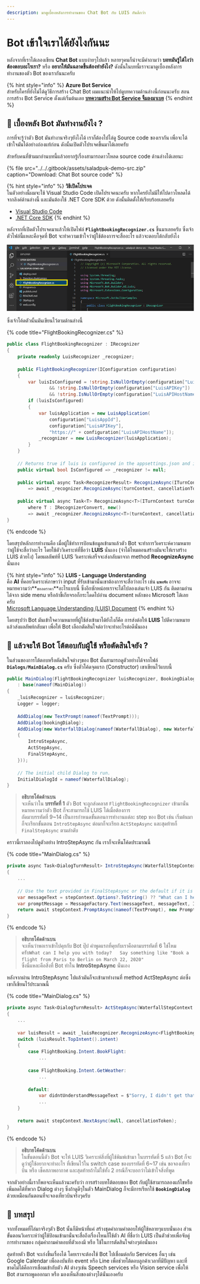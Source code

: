 ```yaml
---
description: มาดูเบื้องหลังการทำงานของ Chat Bot กับ LUIS กันดีกว่า
---
```


# Bot เข้าใจเราได้ยังไงกันนะ

หลังจากที่เราได้เลองเขียน **Chat Bot** แบบง่ายๆไปแล้ว หลายๆคนก็น่าจะมีคำถามว่า **บอทมันรู้ได้ไงว่าต้องตอบอะไรเรา?** หรือ **อยากให้มันฉลาดขึ้นต้องทำยังไง?** ดังนั้นในบทนี้เราจะมาดูเบื้องหลังการทำงานของตัว Bot ของเรากันนะครับ

{% hint style="info" %}
**Azure Bot Service**  
สำหรับใครที่ยังไม่ได้ดูวิธีการสร้าง Chat Bot ผมแนะนำให้ไปดูบทความด้านล่างนี้ก่อนนะครับ สอนการสร้าง Bot Service ตั้งแต่เริ่มต้นเลย [**บทความสร้าง Bot Service จิ้มลงมาเบย**](https://saladpuk.gitbook.io/learn/cloud/azure-bot-service) 
{% endhint %}

## 🤔 เบื้องหลัง Bot มันทำงานยังไง ?

การที่จะรู้ว่าตัว Bot มันทำงานจริงๆยังไงได้ เราก็ต้องไปไล่ดู Source code ของเรากัน เพื่อจะได้เข้าใจมันได้อย่างถ่องแท้ก่อน ดังนั้นเปิดตัวโปรเจคขึ้นมาได้เลยครับ 

สำหรับคนที่ข้ามมาอ่านบทนี้แล้วอยากรู้เรื่องสามารถดาวโหลด source code ด้านล่างได้เลยนะ

{% file src="../../.gitbook/assets/saladpuk-demo-src.zip" caption="Download: Chat Bot source code" %}

{% hint style="info" %}
**วิธีเปิดโปรเจค**  
ในตัวอย่างนี้ผมจะใช้ Visual Studio Code เปิดโปรเจคนะครับ หากใครยังไม่มีให้ไปดาวโหลดได้จากลิงค์ด้านล่างนี้ และมันต้องใช้ .NET Core SDK ด้วย ดังนั้นติดตั้งให้เรียบร้อยเลยครับ

* [Visual Studio Code](https://code.visualstudio.com/)
* [.NET Core SDK](https://dotnet.microsoft.com/download)
{% endhint %}

หลังจากที่เปิดตัวโปรเจคมาแล้วให้เปิดไฟล์ **`FlightBookingRecognizer.cs`** ขึ้นมาเลยครับ ซึ่งเจ้าตัวไฟล์นี้แหละคือจุดที่ Bot จะทำความเข้าใจว่าผู้ใช้ต้องการจะสื่ออะไร แล้วจะตอบโต้กลับยังไง

![](../../.gitbook/assets/image%20%28340%29.png)

ซึ่งเจ้าโค้ดตัวนั้นมันเขียนไว้ตามด้านล่างนี้ 

{% code title="FlightBookingRecognizer.cs" %}
```csharp
public class FlightBookingRecognizer : IRecognizer
{
    private readonly LuisRecognizer _recognizer;

    public FlightBookingRecognizer(IConfiguration configuration)
    {
        var luisIsConfigured = !string.IsNullOrEmpty(configuration["LuisAppId"]) 
                && !string.IsNullOrEmpty(configuration["LuisAPIKey"]) 
                && !string.IsNullOrEmpty(configuration["LuisAPIHostName"]);
        if (luisIsConfigured)
        {
            var luisApplication = new LuisApplication(
                configuration["LuisAppId"],
                configuration["LuisAPIKey"],
                "https://" + configuration["LuisAPIHostName"]);
            _recognizer = new LuisRecognizer(luisApplication);
        }
    }

    // Returns true if luis is configured in the appsettings.json and initialized.
    public virtual bool IsConfigured => _recognizer != null;

    public virtual async Task<RecognizerResult> RecognizeAsync(ITurnContext turnContext, CancellationToken cancellationToken)
        => await _recognizer.RecognizeAsync(turnContext, cancellationToken);

    public virtual async Task<T> RecognizeAsync<T>(ITurnContext turnContext, CancellationToken cancellationToken)
        where T : IRecognizerConvert, new()
        => await _recognizer.RecognizeAsync<T>(turnContext, cancellationToken);
}
```
{% endcode %}

โดยสรุปหลักการทำงานคือ เมื่อผู้ใช้ทำการป้อนข้อมูลเข้ามาแล้วตัว Bot จะทำการวิเคราะห์ความหมายว่าผู้ใช้จะสื่อว่าอะไร โดยใช้ตัววิเคราะห์ที่ชื่อว่า **LUIS** นั่นเอง \(จำได้ไหมตอนสร้างมันจะให้เราสร้าง LUIS ด้วยไง\) โดยผลลัพท์ที่ LUIS วิเคราะห์เสร็จจะส่งกลับมาจาก method  **RecognizeAsync** นั่นเอง

{% hint style="info" %}
**LUIS - Language Understanding**  
คือ **AI** ที่คอยวิเคราะห์ภาษาว่า input ที่รับเข้ามานั้นเขาต้องการจะสื่อว่าอะไร เช่น **`แพงจัง`** อาจจะหมายความว่า**`ขอลดราคา`**อะไรแบบนี้ ซึ่งอีกซักหน่อยเราจะได้ไปลองเล่นเจ้า LUIS กัน ติดตามอ่านได้จาก side menu หรือถ้าขี้เกียจรอก็กระโดดไปอ่าน document หลักของ Microsoft ได้เลยครับ  
[Microsoft Language Understanding \(LUIS\) Document](https://azure.microsoft.com/en-in/services/cognitive-services/language-understanding-intelligent-service/)
{% endhint %}

โดยสรุปว่า Bot มันเข้าใจความหมายที่ผู้ใช้ส่งเข้ามาได้ยังไงก็คือ การส่งต่อให้ **LUIS** ไปตีความหมายแล้วส่งผลลัพท์กลับมา เพื่อให้ Bot เลือกตัดสินใจต่อว่าจะทำอะไรต่อดีนั่นเอง

## 🤔 แล้วจะให้ Bot โต้ตอบกับผู้ใช้ หรือตัดสินใจยัง ?

ในส่วนของการโต้ตอบหรือตัดสินใจต่างๆของ Bot นั้นสามารถดูตัวอย่างได้จากไฟล์ **`Dialogs/MainDialog.cs`** ครับ ซึ่งตัวโค้ดจุดแรก \(Constructor\) เขาเขียนไว้แบบนี้

```csharp
public MainDialog(FlightBookingRecognizer luisRecognizer, BookingDialog bookingDialog, ILogger<MainDialog> logger)
    : base(nameof(MainDialog))
{
    _luisRecognizer = luisRecognizer;
    Logger = logger;

    AddDialog(new TextPrompt(nameof(TextPrompt)));
    AddDialog(bookingDialog);
    AddDialog(new WaterfallDialog(nameof(WaterfallDialog), new WaterfallStep[]
    {
        IntroStepAsync,
        ActStepAsync,
        FinalStepAsync,
    }));

    // The initial child Dialog to run.
    InitialDialogId = nameof(WaterfallDialog);
}
```

> **อธิบายโค้ดด้านบน**  
> จะเห็นว่าใน **บรรทัดที่ 1** ตัว Bot จะถูกส่งคลาส `FlightBookingRecognizer` เข้ามานั่นหมายความว่าตัว Bot ก็จะสามารถใช้ LUIS ได้เมื่อต้องการ  
> ถัดมาบรรทัดที่ 9~14 เป็นการกำหนดขั้นตอนการทำงานแต่ละ step ของ Bot เช่น เริ่มต้นมาก็จะเรียกขั้นตอน `IntroStepAsync` ต่อมาก็จะเรียก `ActStepAsync` และสุดท้ายก็ `FinalStepAsync` ตามลำดับ

คราวนี้เราลองไปดูตัวอย่าง IntroStepAsync กัน เราก็จะเห็นโค้ดประมาณนี้

{% code title="MainDialog.cs" %}
```csharp
private async Task<DialogTurnResult> IntroStepAsync(WaterfallStepContext stepContext, CancellationToken cancellationToken)
{
    ...

    // Use the text provided in FinalStepAsync or the default if it is the first time.
    var messageText = stepContext.Options?.ToString() ?? "What can I help you with today?\nSay something like \"Book a flight from Paris to Berlin on March 22, 2020\"";
    var promptMessage = MessageFactory.Text(messageText, messageText, InputHints.ExpectingInput);
    return await stepContext.PromptAsync(nameof(TextPrompt), new PromptOptions { Prompt = promptMessage }, cancellationToken);
}
```
{% endcode %}

> **อธิบายโค้ดด้านบน**  
> จะเห็นว่าพอเราเข้าไปคุยกับ Bot ปุ๊ป คำพูดแรกที่คุยกับเราคือตามบรรทัดที่ 6 ใช่ไหมครับ`What can I help you with today?  
> Say something like "Book a flight from Paris to Berlin on March 22, 2020"`  
> ซึ่งนี่แหละคือสิ่งที่ Bot ทำใน **IntroStepAsync** นั่นเอง

หลังจากผ่าน IntroStepAsync ไปแล้วมันก็จะเข้ามาทำงานที่ method ActStepAsync ต่อซึ่งเขาก็เขียนไว้ประมาณนี้

{% code title="MainDialog.cs" %}
```csharp
private async Task<DialogTurnResult> ActStepAsync(WaterfallStepContext stepContext, CancellationToken cancellationToken)
{
    ...

    var luisResult = await _luisRecognizer.RecognizeAsync<FlightBooking>(stepContext.Context, cancellationToken);
    switch (luisResult.TopIntent().intent)
    {
        case FlightBooking.Intent.BookFlight:
            ...

        case FlightBooking.Intent.GetWeather:
            ...

        default:
            var didntUnderstandMessageText = $"Sorry, I didn't get that. Please try asking in a different way (intent was {luisResult.TopIntent().intent})";
            ...
    }

    return await stepContext.NextAsync(null, cancellationToken);
}
```
{% endcode %}

> **อธิบายโค้ดด้านบน**  
> ในขั้นตอนนี้ตัว Bot จะให้ LUIS วิเคราะห์สิ่งที่ผู้ใช้พิมพ์เข้ามา ในบรรทัดที่ 5 แล้ว Bot ก็จะดูว่าผู้ใช้อยากจะทำอะไร ที่เขียนไว้ใน switch case ของบรรทัดที่ 6~17 เช่น ขอจองเที่ยวบิน หรือ เช็คสภาพอากาศ และสุดท้ายถ้าไม่ใช่ทั้ง 2 กรณีก็จะบอกว่าไม่เข้าใจสิ่งที่พูด

จากตัวอย่างนี้เราก็พอจะเห็นแล้วนะครับว่า การสร้างบทโต้ตอบของ Bot กับผู้ใช้สามารถลองแก้ไขหรือเพิ่มลดได้ที่พวก Dialog ต่างๆ ซึ่งถ้าดูดีๆในตัว MainDialog ก็จะมีการเรียกใช้ **`BookingDialog`** ด้วยเหมือนกันตอนที่จะจองเที่ยวบินจริงๆครับ

## 🎯 บทสรุป

จากทั้งหมดที่ไล่มาจริงๆตัว Bot นั้นก็มีหน้าที่แค่ สร้างชุดคำถามคำตอบให้ผู้ใช้หลายๆแบบนั่นเอง ส่วนขั้นตอนวิเคราะห์ว่าผู้ใช้ป้อนเข้ามานั่นจะสื่อถึงเรื่องไหนก็ใช้ตัว AI ที่ชื่อว่า LUIS เป็นตัวช่วยเพื่อจับคู่การทำงานของ กลุ่มคำถามคำตอบที่ตัวเองมี หรือ ใช้ในการตัดสินใจต่างๆต่อนั่นเอง

สุดท้ายตัว Bot จะเก่งขึ้นเรื่องได้ โดยเราจะต้องใช้ Bot ไปเชื่อมต่อกับ Services อื่นๆ เช่น Google Calendar เพื่อลงบันทึก event หรือ Line เพื่อช่วยโต้ตอบลูกค้าเวลาที่มีปัญหา และที่ขาดไม่ได้คือการเชื่อมเข้ากับตัว AI ต่างๆเช่น Speech services หรือ Vision service เพื่อให้ Bot สามารถพูดออกมา หรือ มองเห็นสิ่งของต่างๆได้นั่นเองครับ

